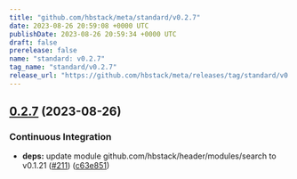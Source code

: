 ```yaml
---
title: "github.com/hbstack/meta/standard/v0.2.7"
date: 2023-08-26 20:59:08 +0000 UTC
publishDate: 2023-08-26 20:59:34 +0000 UTC
draft: false
prerelease: false
name: "standard: v0.2.7"
tag_name: "standard/v0.2.7"
release_url: "https://github.com/hbstack/meta/releases/tag/standard/v0.2.7"
---
```


## [0.2.7](https://github.com/hbstack/meta/compare/standard/v0.2.6...standard/v0.2.7) (2023-08-26)


### Continuous Integration

* **deps:** update module github.com/hbstack/header/modules/search to v0.1.21 ([#211](https://github.com/hbstack/meta/issues/211)) ([c63e851](https://github.com/hbstack/meta/commit/c63e8513a753755937ddc36d77989991b5b863ee))
